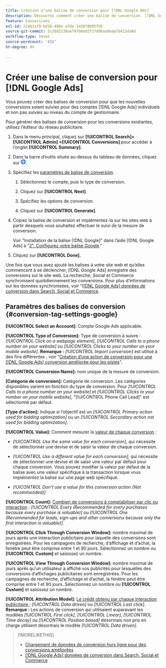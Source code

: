 ```yaml
---
title: Création d’une balise de conversion pour [!DNL Google Ads]
description: Découvrez comment créer une balise de conversion  [!DNL Google Ads] .
feature: Conversions
exl-id: 214611f0-bd38-499e-a7de-3a5878995fb5
source-git-commit: 2c20d2138ee797b6ed2f27d9baa9eda7d413da8d
workflow-type: tm+mt
source-wordcount: '415'
ht-degree: 0%

---
```


# Créer une balise de conversion pour [!DNL Google Ads]

Vous pouvez créer des balises de conversion pour que les nouvelles conversions soient suivies pour des comptes [!DNL Google Ads] individuels et non pas suivies au niveau du compte de gestionnaire.

Pour générer des balises de conversion pour les conversions existantes, utilisez l’éditeur du réseau publicitaire.

1. Dans le menu principal, cliquez sur **[!UICONTROL Search]> [!UICONTROL Admin] >[!UICONTROL Conversions]** pour accéder à l’onglet **[!UICONTROL Summary]**.

1. Dans la barre d’outils située au-dessus du tableau de données, cliquez sur ![Créer](/help/search-social-commerce/assets/add.png "Créer").

1. Spécifiez les [paramètres de balise de conversion](#conversion-tag-settings-google).

   1. Sélectionnez le compte, puis le type de conversion.

   1. Cliquez sur **[!UICONTROL Next]**.

   1. Spécifiez les options de conversion.

   1. Cliquez sur **[!UICONTROL Generate]**.

1. Copiez la balise de conversion et implémentez-la sur les sites web à partir desquels vous souhaitez effectuer le suivi de la mesure de conversion.

   Voir &quot;Installation de la balise [!DNL Google]&quot; dans l’aide [!DNL Google Ads] à &quot;[2&quot;. Configurez votre balise Google](https://support.google.com/google-ads/answer/12215519).&quot;

1. Cliquez sur **[!UICONTROL Done].**

Une fois que vous avez ajouté les balises à votre site web et qu’elles commencent à se déclencher, [!DNL Google Ads] enregistre des conversions sur le site web. La recherche, Social et Commerce synchronisent quotidiennement les conversions. Pour plus d’informations sur les données synchronisées, voir &quot;[[!DNL Google Ads] données de conversion dans Search, Social et Commerce](/help/search-social-commerce/campaign-management/introduction/google-conversion-data.md).

## Paramètres des balises de conversion {#conversion-tag-settings-google}

**[!UICONTROL Select an Account]:** Compte Google Ads applicable.

**[!UICONTROL Type of Conversion]:** Type de conversion à suivre : *[!UICONTROL Click on a webpage element]*, *[!UICONTROL Calls to a phone number on your website]* ou *[!UICONTROL Clicks to your number on your mobile website]*. **Remarque :** *[!UICONTROL Import conversion]* est utilisé à des fins différentes ; voir &quot;[Création d’une action de conversion pour une [!DNL Google Ads] conversion améliorée pour les pistes](/help/search-social-commerce/admin/conversion-metrics/conversion-action-google.md)&quot;.

**[!UICONTROL Conversion Name]:** nom unique de la mesure de conversion.

**\[Catégorie de conversion\]:** Catégorie de conversion. Les catégories disponibles varient en fonction du type de conversion. Pour *[!UICONTROL Calls to a phone number on your website]* et *[!UICONTROL Clicks to your number on your mobile website]*, &quot;[!UICONTROL Phone Call Lead]&quot; est sélectionné par défaut.

**\[Type d’action\]:** Indique si l’objectif est un *[!UICONTROL Primary action used for bidding optimization]* ou un *[!UICONTROL Secondary action not used for bidding optimization]*.

**[!UICONTROL Value]:** Comment mesurer la [valeur de chaque conversion](https://support.google.com/google-ads/answer/3419241) :

* *[!UICONTROL Use the same value for each conversion],* qui nécessite de sélectionner une devise et de saisir la valeur de chaque conversion.

* *[!UICONTROL Use a different value for each conversion],* qui nécessite de sélectionner une devise et de saisir une valeur par défaut pour chaque conversion. Vous pouvez modifier la valeur par défaut de la balise avec une valeur spécifique à la transaction lorsque vous implémentez la balise sur une page web spécifique.

* *[!UICONTROL Don't use a value for this conversion action (Not recommended)]*

**[!UICONTROL Count]:** [Combien de conversions à comptabiliser par clic ou interaction](https://support.google.com/google-ads/answer/3438531) : *[!UICONTROL Every (Recommended for every purchases because every purchase is valuable)]* ou *[!UICONTROL One (Recommended for leads, sign-ups and other conversions because only the first interaction is valuable)]*.

**[!UICONTROL Click Through Conversion Window]:** nombre maximal de jours après une interaction publicitaire pour laquelle des conversions sont enregistrées. Pour les campagnes de recherche, d’affichage et d’achat, la fenêtre peut être comprise entre 1 et 90 jours. Sélectionnez un nombre ou **[!UICONTROL Custom]** et saisissez un nombre.

**[!UICONTROL View Through Conversion Window]:** nombre maximal de jours après qu’un utilisateur a affiché vos publicités pour lesquelles des conversions d’affichages publicitaires sont enregistrées. Pour les campagnes de recherche, d’affichage et d’achat, la fenêtre peut être comprise entre 1 et 90 jours. Sélectionnez un nombre ou **[!UICONTROL Custom]** et saisissez un nombre.

**[!UICONTROL Attribution Model]:** [Le crédit obtenu par chaque interaction publicitaire ](https://support.google.com/google-ads/answer/6259715?sjid=8211249329930775138) : *[!UICONTROL Data driven]* ou *[!UICONTROL Last click]*. **Remarque :** Les actions de conversion qui utilisaient auparavant les modèles *[!UICONTROL First click]*, *[!UICONTROL Linear]*, *[!UICONTROL Time decay]* ou *[!UICONTROL Position based]* désormais non pris en charge utilisent désormais le modèle *[!UICONTROL Data driven]*.

>[!MORELIKETHIS]
>
>* [Chargement de données de conversion hors ligne pour des conversions améliorées](/help/search-social-commerce/admin/conversion-metrics/upload-data-offline-conversions.md)
>* [[!DNL Google Ads] données de conversion dans Search, Social et Commerce](/help/search-social-commerce/campaign-management/introduction/google-conversion-data.md)
